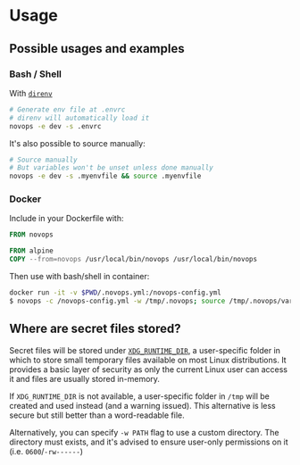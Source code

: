 # Usage

## Possible usages and examples

### Bash / Shell

With [`direnv`](https://direnv.net/) 

```sh
# Generate env file at .envrc
# direnv will automatically load it
novops -e dev -s .envrc
```

It's also possible to source manually:

```sh
# Source manually
# But variables won't be unset unless done manually
novops -e dev -s .myenvfile && source .myenvfile
```

### Docker

Include in your Dockerfile with:

```Dockerfile
FROM novops

FROM alpine
COPY --from=novops /usr/local/bin/novops /usr/local/bin/novops
```

Then use with bash/shell in container:

```sh
docker run -it -v $PWD/.novops.yml:/novops-config.yml
$ novops -c /novops-config.yml -w /tmp/.novops; source /tmp/.novops/vars
```

## Where are secret files stored?

Secret files will be stored under [`XDG_RUNTIME_DIR`](https://askubuntu.com/questions/872792/what-is-xdg-runtime-dir), a user-specific folder in which to store small temporary files available on most Linux distributions. It provides a basic layer of security as only the current Linux user can access it and files are usually stored in-memory. 

If `XDG_RUNTIME_DIR` is not available, a user-specific folder in `/tmp` will be created and used instead (and a warning issued). This alternative is less secure but still better than a word-readable file. 

Alternatively, you can specify `-w PATH` flag to use a custom directory. The directory must exists, and it's advised to ensure user-only permissions on it (i.e. `0600`/`-rw------`)
